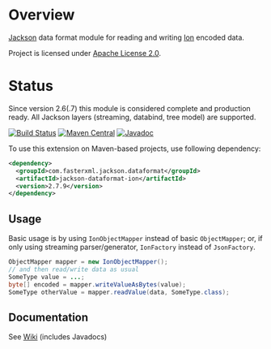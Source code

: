 # Overview

[Jackson](/FasterXML/jackson) data format module for reading and writing
[Ion](https://amznlabs.github.io/ion-docs/) encoded data.

Project is licensed under [Apache License 2.0](http://www.apache.org/licenses/LICENSE-2.0.txt).

# Status

Since version 2.6(.7) this module is considered complete and production ready.
All Jackson layers (streaming, databind, tree model) are supported.

[![Build Status](https://travis-ci.org/FasterXML/jackson-dataformat-ion.svg?branch=master)](https://travis-ci.org/FasterXML/jackson-dataformat-ion)
[![Maven Central](https://maven-badges.herokuapp.com/maven-central/com.fasterxml.jackson.dataformat/jackson-dataformat-ion/badge.svg)](https://maven-badges.herokuapp.com/maven-central/com.fasterxml.jackson.dataformat/jackson-dataformat-ion/)
[![Javadoc](https://javadoc-emblem.rhcloud.com/doc/com.fasterxml.jackson.dataformat/jackson-dataformat-ion/badge.svg)](http://www.javadoc.io/doc/com.fasterxml.jackson.dataformat/jackson-dataformat-ion)


To use this extension on Maven-based projects, use following dependency:

```xml
<dependency>
  <groupId>com.fasterxml.jackson.dataformat</groupId>
  <artifactId>jackson-dataformat-ion</artifactId>
  <version>2.7.9</version>
</dependency>
```
## Usage

Basic usage is by using `IonObjectMapper` instead of basic `ObjectMapper`;
or, if only using streaming parser/generator, `IonFactory` instead of `JsonFactory`.

```java
ObjectMapper mapper = new IonObjectMapper();
// and then read/write data as usual
SomeType value = ...;
byte[] encoded = mapper.writeValueAsBytes(value);
SomeType otherValue = mapper.readValue(data, SomeType.class);
```

## Documentation

See [Wiki](../../wiki) (includes Javadocs)
